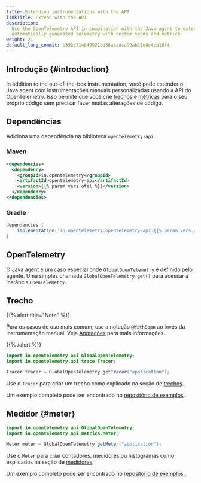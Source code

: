 ```yaml
---
title: Extending instrumentations with the API
linkTitle: Extend with the API
description:
  Use the OpenTelemetry API in combination with the Java agent to extend the
  automatically generated telemetry with custom spans and metrics
weight: 21
default_lang_commit: c392c714849921cd56aca8ca99ab11e0e4cb16f4
---
```


## Introdução {#introduction}

In addition to the out-of-the-box instrumentation, você pode estender o Java
agent com instrumentações manuais personalizadas usando a API do OpenTelemetry.
Isso permite que você crie [trechos](/docs/concepts/signals/traces/#spans) e
[métricas](/docs/concepts/signals/metrics) para o seu próprio código sem
precisar fazer muitas alterações de código.

## Dependências

Adiciona uma dependência na biblioteca `opentelemetry-api`.

### Maven

```xml
<dependencies>
  <dependency>
    <groupId>io.opentelemetry</groupId>
    <artifactId>opentelemetry-api</artifactId>
    <version>{{% param vers.otel %}}</version>
  </dependency>
</dependencies>
```

### Gradle

```groovy
dependencies {
    implementation('io.opentelemetry:opentelemetry-api:{{% param vers.otel %}}')
}
```

## OpenTelemetry

O Java agent é um caso especial onde `GlobalOpenTelemetry` é definido pelo
agente. Uma simples chamada `GlobalOpenTelemetry.get()` para acessar a instância
`OpenTelemetry`.

## Trecho

{{% alert title="Note" %}}

Para os casos de uso mais comum, use a notação `@WithSpan` ao invés da
instrumentação manual. Veja [Anotações](../annotations) para mais informações.

{{% /alert %}}

```java
import io.opentelemetry.api.GlobalOpenTelemetry;
import io.opentelemetry.api.trace.Tracer;

Tracer tracer = GlobalOpenTelemetry.getTracer("application");
```

Use o `Tracer` para criar um trecho como explicado na seção de
[trechos](/docs/languages/java/api/#span).

Um exemplo completo pode ser encontrado no [repositório de exemplos][example repository].

## Medidor {#meter}

```java
import io.opentelemetry.api.GlobalOpenTelemetry;
import io.opentelemetry.api.metrics.Meter;

Meter meter = GlobalOpenTelemetry.getMeter("application");
```

Use o `Meter` para criar contadores, medidores ou histogramas como explicados na
seção de [medidores](/docs/languages/java/api/#meter).

Um exemplo completo pode ser encontrado no [repositório de exemplos][example repository].

[example repository]:
  https://github.com/open-telemetry/opentelemetry-java-examples/tree/main/javaagent
